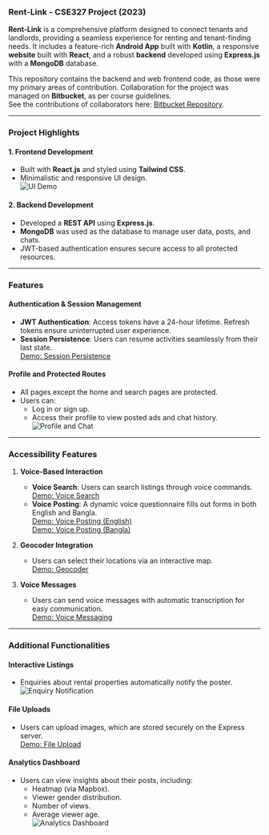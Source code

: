### Rent-Link - CSE327 Project (2023)

**Rent-Link** is a comprehensive platform designed to connect tenants and landlords, providing a seamless experience for renting and tenant-finding needs. It includes a feature-rich **Android App** built with **Kotlin**, a responsive **website** built with **React**, and a robust **backend** developed using **Express.js** with a **MongoDB** database.

This repository contains the backend and web frontend code, as those were my primary areas of contribution. Collaboration for the project was managed on **Bitbucket**, as per course guidelines.  
See the contributions of collaborators here: [Bitbucket Repository](https://bitbucket.org/cse327-1-nbm/cse327_1_se/).

---

### Project Highlights

#### 1. **Frontend Development**
- Built with **React.js** and styled using **Tailwind CSS**.
- Minimalistic and responsive UI design.  
  ![UI Demo](https://github.com/confusedOrca/Rent-Link/assets/163755962/0d5c63e6-d7e2-4deb-bcec-0f89d8d60bd6)

#### 2. **Backend Development**
- Developed a **REST API** using **Express.js**.
- **MongoDB** was used as the database to manage user data, posts, and chats.
- JWT-based authentication ensures secure access to all protected resources.

---

### Features

#### Authentication & Session Management
- **JWT Authentication**: Access tokens have a 24-hour lifetime. Refresh tokens ensure uninterrupted user experience.
- **Session Persistence**: Users can resume activities seamlessly from their last state.  
  [Demo: Session Persistence](https://github.com/confusedOrca/Rent-Link/assets/163755962/4a1c9434-6baa-44cd-9618-af97ba763956)

#### Profile and Protected Routes
- All pages except the home and search pages are protected.
- Users can:
  - Log in or sign up.
  - Access their profile to view posted ads and chat history.  
  ![Profile and Chat](https://github.com/confusedOrca/Rent-Link/assets/163755962/ac0e8d48-0d2c-4cdf-a88f-2b863c0e953a)

---

### Accessibility Features

1. **Voice-Based Interaction**
   - **Voice Search**: Users can search listings through voice commands.  
     [Demo: Voice Search](https://github.com/confusedOrca/Rent-Link/assets/163755962/ad6b2d93-6964-4525-94ac-18b94e1faeaa)
   - **Voice Posting**: A dynamic voice questionnaire fills out forms in both English and Bangla.  
     [Demo: Voice Posting (English)](https://github.com/confusedOrca/Rent-Link/assets/163755962/ba31e522-1b1a-418d-8c0a-a6165110effc)  
     [Demo: Voice Posting (Bangla)](https://github.com/confusedOrca/Rent-Link/assets/163755962/56c0d9e9-1e37-457c-94d3-4d4ab4d295f5)

2. **Geocoder Integration**  
   - Users can select their locations via an interactive map.  
     [Demo: Geocoder](https://github.com/confusedOrca/Rent-Link/assets/163755962/812a2c0d-7d69-4cd9-bb16-354e08a39ff5)

3. **Voice Messages**  
   - Users can send voice messages with automatic transcription for easy communication.  
     [Demo: Voice Messaging](https://github.com/confusedOrca/Rent-Link/assets/163755962/0fd28cf4-76c7-4b8f-8157-2019d08525c4)

---

### Additional Functionalities

#### Interactive Listings
- Enquiries about rental properties automatically notify the poster.
  ![Enquiry Notification](https://github.com/confusedOrca/Rent-Link/assets/163755962/bcfbe0bf-7e06-47b9-8ee8-93eabd470501)

#### File Uploads
- Users can upload images, which are stored securely on the Express server.  
  [Demo: File Upload](https://github.com/confusedOrca/Rent-Link/assets/163755962/6d50e667-c3b1-4fe6-973b-a1abb6b6a294)

#### Analytics Dashboard
- Users can view insights about their posts, including:
  - Heatmap (via Mapbox).
  - Viewer gender distribution.
  - Number of views.
  - Average viewer age.  
  ![Analytics Dashboard](https://github.com/confusedOrca/Rent-Link/assets/163755962/39b6470d-0a27-4cf9-8f1c-20bacb60277e)
